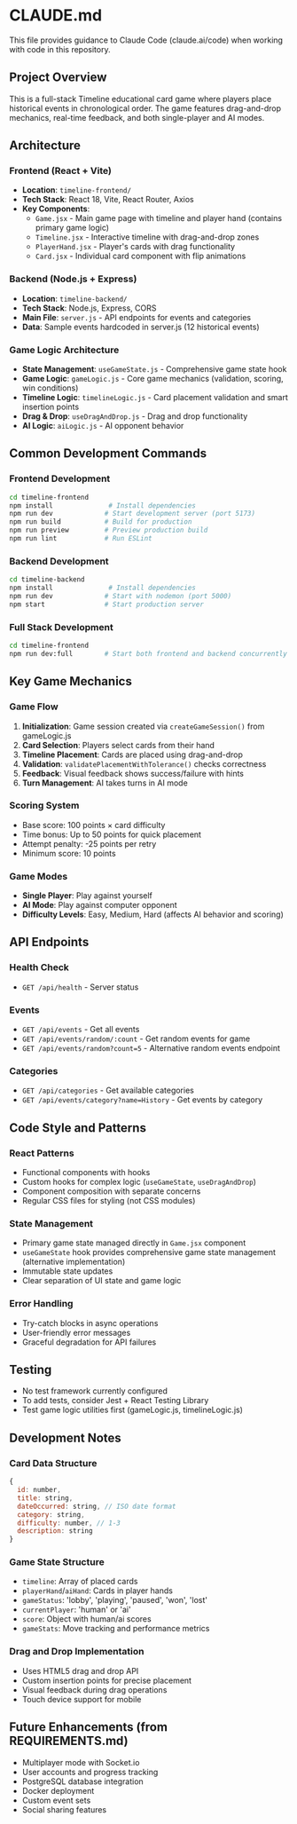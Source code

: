 # CLAUDE.md

This file provides guidance to Claude Code (claude.ai/code) when working with code in this repository.

## Project Overview

This is a full-stack Timeline educational card game where players place historical events in chronological order. The game features drag-and-drop mechanics, real-time feedback, and both single-player and AI modes.

## Architecture

### Frontend (React + Vite)
- **Location**: `timeline-frontend/`
- **Tech Stack**: React 18, Vite, React Router, Axios
- **Key Components**:
  - `Game.jsx` - Main game page with timeline and player hand (contains primary game logic)
  - `Timeline.jsx` - Interactive timeline with drag-and-drop zones
  - `PlayerHand.jsx` - Player's cards with drag functionality
  - `Card.jsx` - Individual card component with flip animations

### Backend (Node.js + Express)
- **Location**: `timeline-backend/`
- **Tech Stack**: Node.js, Express, CORS
- **Main File**: `server.js` - API endpoints for events and categories
- **Data**: Sample events hardcoded in server.js (12 historical events)

### Game Logic Architecture
- **State Management**: `useGameState.js` - Comprehensive game state hook
- **Game Logic**: `gameLogic.js` - Core game mechanics (validation, scoring, win conditions)
- **Timeline Logic**: `timelineLogic.js` - Card placement validation and smart insertion points
- **Drag & Drop**: `useDragAndDrop.js` - Drag and drop functionality
- **AI Logic**: `aiLogic.js` - AI opponent behavior

## Common Development Commands

### Frontend Development
```bash
cd timeline-frontend
npm install              # Install dependencies
npm run dev             # Start development server (port 5173)
npm run build           # Build for production
npm run preview         # Preview production build
npm run lint            # Run ESLint
```

### Backend Development
```bash
cd timeline-backend
npm install              # Install dependencies
npm run dev             # Start with nodemon (port 5000)
npm start               # Start production server
```

### Full Stack Development
```bash
cd timeline-frontend
npm run dev:full        # Start both frontend and backend concurrently
```

## Key Game Mechanics

### Game Flow
1. **Initialization**: Game session created via `createGameSession()` from gameLogic.js
2. **Card Selection**: Players select cards from their hand
3. **Timeline Placement**: Cards are placed using drag-and-drop
4. **Validation**: `validatePlacementWithTolerance()` checks correctness
5. **Feedback**: Visual feedback shows success/failure with hints
6. **Turn Management**: AI takes turns in AI mode

### Scoring System
- Base score: 100 points × card difficulty
- Time bonus: Up to 50 points for quick placement
- Attempt penalty: -25 points per retry
- Minimum score: 10 points

### Game Modes
- **Single Player**: Play against yourself
- **AI Mode**: Play against computer opponent
- **Difficulty Levels**: Easy, Medium, Hard (affects AI behavior and scoring)

## API Endpoints

### Health Check
- `GET /api/health` - Server status

### Events
- `GET /api/events` - Get all events
- `GET /api/events/random/:count` - Get random events for game
- `GET /api/events/random?count=5` - Alternative random events endpoint

### Categories
- `GET /api/categories` - Get available categories
- `GET /api/events/category?name=History` - Get events by category

## Code Style and Patterns

### React Patterns
- Functional components with hooks
- Custom hooks for complex logic (`useGameState`, `useDragAndDrop`)
- Component composition with separate concerns
- Regular CSS files for styling (not CSS modules)

### State Management
- Primary game state managed directly in `Game.jsx` component
- `useGameState` hook provides comprehensive game state management (alternative implementation)
- Immutable state updates
- Clear separation of UI state and game logic

### Error Handling
- Try-catch blocks in async operations
- User-friendly error messages
- Graceful degradation for API failures

## Testing
- No test framework currently configured
- To add tests, consider Jest + React Testing Library
- Test game logic utilities first (gameLogic.js, timelineLogic.js)

## Development Notes

### Card Data Structure
```javascript
{
  id: number,
  title: string,
  dateOccurred: string, // ISO date format
  category: string,
  difficulty: number, // 1-3
  description: string
}
```

### Game State Structure
- `timeline`: Array of placed cards
- `playerHand`/`aiHand`: Cards in player hands
- `gameStatus`: 'lobby', 'playing', 'paused', 'won', 'lost'
- `currentPlayer`: 'human' or 'ai'
- `score`: Object with human/ai scores
- `gameStats`: Move tracking and performance metrics

### Drag and Drop Implementation
- Uses HTML5 drag and drop API
- Custom insertion points for precise placement
- Visual feedback during drag operations
- Touch device support for mobile

## Future Enhancements (from REQUIREMENTS.md)
- Multiplayer mode with Socket.io
- User accounts and progress tracking
- PostgreSQL database integration
- Docker deployment
- Custom event sets
- Social sharing features